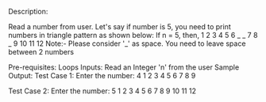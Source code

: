Description:

Read a number from user. Let's say if number is 5, you need to print numbers in triangle pattern as shown below:
If n = 5, then,
1 2 3 4 5
6 _ _ 7
8 _ 9
10 11
12
Note:- Please consider '_' as space. You need to leave space between 2 numbers

Pre-requisites:
Loops
Inputs:
Read an Integer 'n' from the user
Sample Output:
Test Case 1:
Enter the number: 4
1 2 3 4
5     6
7 8
9

Test Case 2:
Enter the number: 5
1 2 3 4 5
6       7
8     9
10 11
12
